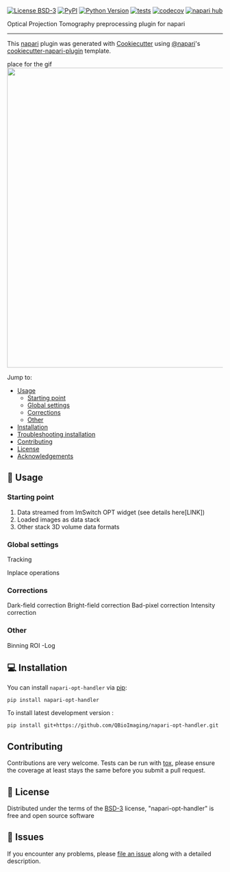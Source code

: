 
[![License BSD-3](https://img.shields.io/pypi/l/napari-opt-handler.svg?color=green)](https://raw.githubusercontent.com/QBioImaging/napari-opt-handler/main/LICENSE)
[![PyPI](https://img.shields.io/pypi/v/napari-opt-handler.svg?color=green)](https://pypi.org/project/napari-opt-handler)
[![Python Version](https://img.shields.io/pypi/pyversions/napari-opt-handler.svg?color=green)](https://python.org)
[![tests](https://github.com/QBioImaging/napari-opt-handler/workflows/tests/badge.svg)](https://github.com/QBioImaging/napari-opt-handler/actions)
[![codecov](https://codecov.io/gh/QBioImaging/napari-opt-handler/branch/main/graph/badge.svg)](https://codecov.io/gh/QBioImaging/napari-opt-handler)
[![napari hub](https://img.shields.io/endpoint?url=https://api.napari-hub.org/shields/napari-opt-handler)](https://napari-hub.org/plugins/napari-opt-handler)

Optical Projection Tomography preprocessing plugin for napari

----------------------------------

This [napari] plugin was generated with [Cookiecutter] using [@napari]'s [cookiecutter-napari-plugin] template.

<!--
Don't miss the full getting started guide to set up your new package:
https://github.com/napari/cookiecutter-napari-plugin#getting-started

and review the napari docs for plugin developers:
https://napari.org/stable/plugins/index.html
-->

place for the gif
<img src="" width="700"/>

Jump to:
- [Usage](#usage)
  - [Starting point](#starting-point)
  - [Global settings](#settings)
  - [Corrections](#corrections)
  - [Other](#other)
- [Installation](#installation)
- [Troubleshooting installation](#troubleshooting-installation)
- [Contributing](#contributing)
- [License](#license)
- [Acknowledgements](#acknowledgements)

## 🛀 Usage

### Starting point
1. Data streamed from ImSwitch OPT widget (see details here[LINK])
2. Loaded images as data stack
3. Other stack 3D volume data formats

### Global settings
Tracking

Inplace operations

### Corrections
Dark-field correction
Bright-field correction
Bad-pixel correction
Intensity correction

### Other
Binning
ROI
-Log

## 💻 Installation

You can install `napari-opt-handler` via [pip]:

    pip install napari-opt-handler



To install latest development version :

    pip install git+https://github.com/QBioImaging/napari-opt-handler.git


## Contributing

Contributions are very welcome. Tests can be run with [tox], please ensure
the coverage at least stays the same before you submit a pull request.

## 🚓 License

Distributed under the terms of the [BSD-3] license,
"napari-opt-handler" is free and open source software

## 🔨 Issues

If you encounter any problems, please [file an issue] along with a detailed description.

[napari]: https://github.com/napari/napari
[Cookiecutter]: https://github.com/audreyr/cookiecutter
[@napari]: https://github.com/napari
[BSD-3]: http://opensource.org/licenses/BSD-3-Clause
[cookiecutter-napari-plugin]: https://github.com/napari/cookiecutter-napari-plugin
[file an issue]: https://github.com/QBioImaging/napari-opt-handler/issues
[tox]: https://tox.readthedocs.io/en/latest/
[pip]: https://pypi.org/project/pip/
[PyPI]: https://pypi.org/
